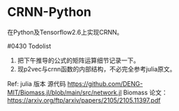 # CRNN-Python
在Python及Tensorflow2.6上实现CRNN。

#0430 Todolist

1. 把下午推导的公式的矩阵运算细节记录一下。
2. 现p2vec与crnn函数的内部结构，不必完全参考julia原文。





Ref: 
julia 版本 源代码 https://github.com/DENG-MIT/Biomass.jl/blob/main/src/network.jl
Biomass 论文：https://arxiv.org/ftp/arxiv/papers/2105/2105.11397.pdf
